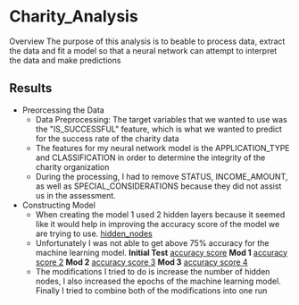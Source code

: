 # Charity_Analysis
Overview
  The purpose of this analysis is to beable to process data, extract the data and fit a model so that a neural network can attempt to interpret the data and make predictions
  
## Results
  * Preorcessing the Data
    * Data Preprocessing: The target variables that we wanted to use was the "IS_SUCCESSFUL" feature, which is what we wanted to predict for the success rate of the charity data
    * The features for my neural network model is the APPLICATION_TYPE and CLASSIFICATION in order to determine the integrity of the charity organization
    * During the processing, I had to remove STATUS, INCOME_AMOUNT, as well as  SPECIAL_CONSIDERATIONS because they did not assist us in the assessment. 
  * Constructing Model
    * When creating the model 1 used 2 hidden layers because it seemed like it would help in improving the accuracy score of the model we are trying to use.
  [hidden_nodes](https://github.com/tlin41390/Charity_Analysis/blob/main/images/plot.png)
    * Unfortunately I was not able to get above 75% accuracy for the machine learning model.
   **Initial Test**
  [accuracy score](https://github.com/tlin41390/Charity_Analysis/blob/main/images/accScore.png)
  **Mod 1**
  [accuracy score 2](https://github.com/tlin41390/Charity_Analysis/blob/main/images/accScore2.png)
  **Mod 2**
  [accuracy score 3](https://github.com/tlin41390/Charity_Analysis/blob/main/images/accScore2.0.png)
  **Mod 3**
  [accuracy score 4](https://github.com/tlin41390/Charity_Analysis/blob/main/images/accScore3.png)
    * The modifications I tried to do is increase the number of hidden nodes, I also increased the epochs of the machine learning model. Finally I tried to combine both of the    modifications into one run   

  
